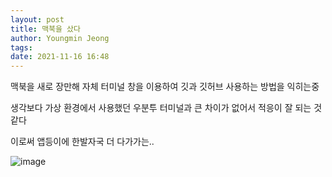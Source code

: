 ```yaml
---
layout: post
title: 맥북을 샀다
author: Youngmin Jeong
tags:
date: 2021-11-16 16:48
---
```

맥북을 새로 장만해 자체 터미널 창을 이용하여 깃과 깃허브 사용하는 방법을 익히는중

생각보다 가상 환경에서 사용했던 우분투 터미널과 큰 차이가 없어서 적응이 잘 되는 것 같다 

이로써 앱등이에 한발자국 더 다가가는..

![image](/assets/images/screenshot_11-16.png)

